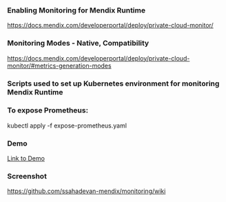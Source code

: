 
### Enabling Monitoring for Mendix Runtime


https://docs.mendix.com/developerportal/deploy/private-cloud-monitor/

### Monitoring Modes - Native, Compatibility

https://docs.mendix.com/developerportal/deploy/private-cloud-monitor/#metrics-generation-modes


### Scripts used to set up Kubernetes environment for monitoring Mendix Runtime


### To expose Prometheus:

kubectl apply -f expose-prometheus.yaml

### Demo

<a href="https://mendixtechnologybv-my.sharepoint.com/:v:/g/personal/sharath_sahadevan_mendix_com/EWHEGlE0FKBCjmTxVFEkidwBUoRIsreEdETCXQHdaf_SAw?e=Kunro3" target="_blank">Link to Demo</a>


### Screenshot

https://github.com/ssahadevan-mendix/monitoring/wiki
